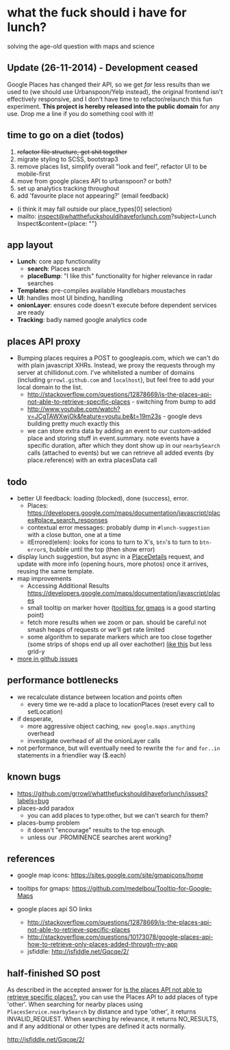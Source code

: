 # what the fuck should i have for lunch?
solving the age-old question with maps and science

## Update (26-11-2014) - Development ceased
Google Places has changed their API, so we get *far* less results than we used to (we should use Urbanspoon/Yelp instead), the original frontend isn't effectively responsive, and I don't have time to refactor/relaunch this fun experiment. **This project is hereby released into the public domain** for any use. Drop me a line if you do something cool with it!

## time to go on a diet (todos)
1. ~~refactor file structure, get shit together~~
1. migrate styling to SCSS, bootstrap3
1. remove places list, simplify overall "look and feel", refactor UI to be mobile-first
1. move from google places API to urbanspoon? or both?
1. set up analytics tracking throughout
1. add 'favourite place not appearing?' (email feedback)
  * (i think it may fall outside our place_types[0] selection)
  * mailto: inspect@whatthefuckshouldihaveforlunch.com?subject=Lunch Inspect&content={place: ""}

## app layout
- **Lunch**: core app functionality
  - **search**: Places search
  - **placeBump**: "I like this" functionality for higher relevance in radar searches
- **Templates**: pre-compiles available Handlebars moustaches
- **UI**: handles most UI binding, handling
- **onionLayer**: ensures code doesn't execute before dependent services are ready
- **Tracking**: badly named google analytics code

## places API proxy
- Bumping places requires a POST to googleapis.com, which we can't do with plain javascript XHRs. Instead, we proxy the requests through my server at chillidonut.com. I've whitelisted a number of domains (including `grrowl.github.com` and `localhost`), but feel free to add your local domain to the list.
  - http://stackoverflow.com/questions/12878669/is-the-places-api-not-able-to-retrieve-specific-places - switching from bump to add
  - http://www.youtube.com/watch?v=JCgTAWXwjOk&feature=youtu.be&t=19m23s - google devs building pretty much exactly this
  - we can store extra data by adding an event to our custom-added place and storing stuff in event.summary. note events have a specific duration, after which they dont show up in our `nearbySearch` calls (attached to events) but we can retrieve all added events (by place.reference) with an extra placesData call

## todo
- better UI feedback: loading (blocked), done (success), error.
  - Places: <https://developers.google.com/maps/documentation/javascript/places#place_search_responses>
  - contextual error messages: probably dump in `#lunch-suggestion` with a close button, one at a time
  - itErrored(elem): looks for icons to turn to X's, `btn`'s to turn to `btn-error`s, bubble until the top (then show error)
- display lunch suggestion, but async in a [PlaceDetails](https://developers.google.com/maps/documentation/javascript/places#place_details_results) request, and update with more info (opening hours, more photos) once it arrives, reusing the same template.
- map improvements
  - Accessing Additional Results <https://developers.google.com/maps/documentation/javascript/places>
  - small tooltip on marker hover ([tooltips for gmaps](https://github.com/medelbou/Tooltip-for-Google-Maps) is a good starting point)
  - fetch more results when we zoom or pan. should be careful not smash heaps of requests or we'll get rate limited
  - some algorithm to separate markers which are too close together (some strips of shops end up all over eachother) [like this](http://www.optimit.hr/blog/-/blogs/optimizing-icon-position-with-google-maps-api) but less grid-y
- [more in github issues](https://github.com/grrowl/whatthefuckshouldihaveforlunch/issues?labels=enhancement)

## performance bottlenecks
- we recalculate distance between location and points often
  - every time we re-add a place to locationPlaces (reset every call to setLocation)
- if desperate,
  - more aggressive object caching, `new google.maps.anything` overhead
  - investigate overhead of all the onionLayer calls
- not performance, but will eventually need to rewrite the `for` and `for..in` statements in a friendlier way ($.each)

## known bugs
- <https://github.com/grrowl/whatthefuckshouldihaveforlunch/issues?labels=bug>
- places-add paradox
  - you can add places to type:other, but we can't search for them?
- places-bump problem
  - it doesn't "encourage" results to the top enough.
  - unless our .PROMINENCE searches arent working?

## references
- google map icons: <https://sites.google.com/site/gmapicons/home>
- tooltips for gmaps: <https://github.com/medelbou/Tooltip-for-Google-Maps>

- google places api SO links
  - http://stackoverflow.com/questions/12878669/is-the-places-api-not-able-to-retrieve-specific-places
  - http://stackoverflow.com/questions/10173078/google-places-api-how-to-retrieve-only-places-added-through-my-app
  - jsfiddle: http://jsfiddle.net/Gqcqe/2/


## half-finished SO post
  As described in the accepted answer for [Is the places API not able to retrieve specific places?](http://stackoverflow.com/a/12907945/894361), you can use the Places API to add places of type 'other'. When searching for nearby places using `PlacesService.nearbySearch` by distance and type 'other', it returns INVALID_REQUEST. When searching by relevance, it returns NO_RESULTS, and if any additional or other types are defined it acts normally.

  http://jsfiddle.net/Gqcqe/2/
